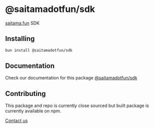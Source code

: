 # @saitamadotfun/sdk
[saitama.fun](https://www.saitama.fun) SDK

## Installing

```bash
bun install @saitamadotfun/sdk
```

## Documentation 

Check our documentation for this package [@saitamadotfun/sdk](https://doc.saitama.fun/saitamafun/sdk/)

## Contributing 

This package and repo is currently close sourced but built package is currently available on npm.

[Contact us](mailto:code@saitama.fun)

